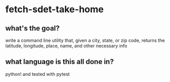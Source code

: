 # fetch-sdet-take-home

## what's the goal?
write a command line utility that, given a city, state, or zip code, returns the latitude, longitude, place, name, and other necessary info

## what language is this all done in?
python! and tested with pytest